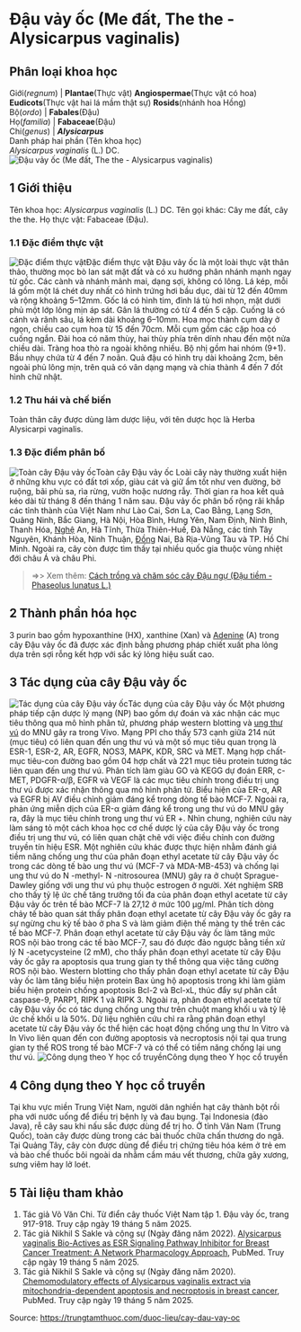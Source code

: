 # Đậu vảy ốc (Me đất, The the - Alysicarpus vaginalis)

Phân loại khoa học  
---  
Giới(_regnum_) |  **Plantae**(Thực vật) **Angiospermae**(Thực vật có hoa) **Eudicots**(Thực vật hai lá mầm thật sự) **Rosids**(nhánh hoa Hồng)  
Bộ(_ordo_) | **Fabales**(Đậu)  
Họ(_familia_) | **Fabaceae**(Đậu)  
Chi(_genus_) | **_Alysicarpus_**  
Danh pháp hai phần (Tên khoa học)  
_Alysicarpus vaginalis_ (L.) DC.  
![Đậu vảy ốc \(Me đất, The the - Alysicarpus vaginalis\)](https://trungtamthuoc.com/images/others/dau-vay-oc-2784.jpg)
##  1 Giới thiệu
Tên khoa học: _Alysicarpus vaginalis_ (L.) DC.
Tên gọi khác: Cây me đất, cây the the.
Họ thực vật: Fabaceae (Đậu).
### 1.1 Đặc điểm thực vật
![Đặc điểm thực vật](https://trungtamthuoc.com/images/item/dau-vay-oc-0.jpg)Đặc điểm thực vật
Đậu vảy ốc là một loài thực vật thân thảo, thường mọc bò lan sát mặt đất và có xu hướng phân nhánh mạnh ngay từ gốc. Các cành và nhánh mảnh mai, dạng sợi, không có lông. Lá kép, mỗi lá gồm một lá chét duy nhất có hình trứng hơi bầu dục, dài từ 12 đến 40mm và rộng khoảng 5–12mm. Gốc lá có hình tim, đỉnh lá tù hơi nhọn, mặt dưới phủ một lớp lông mịn áp sát. Gân lá thường có từ 4 đến 5 cặp. Cuống lá có cánh và rãnh sâu, lá kèm dài khoảng 6–10mm.
Hoa mọc thành cụm dày ở ngọn, chiều cao cụm hoa từ 15 đến 70cm. Mỗi cụm gồm các cặp hoa có cuống ngắn. Đài hoa có năm thùy, hai thùy phía trên dính nhau đến một nửa chiều dài. Tràng hoa thò ra ngoài không nhiều. Bộ nhị gồm hai nhóm (9+1). Bầu nhụy chứa từ 4 đến 7 noãn. Quả đậu có hình trụ dài khoảng 2cm, bên ngoài phủ lông mịn, trên quả có vân dạng mạng và chia thành 4 đến 7 đốt hình chữ nhật.
### 1.2 Thu hái và chế biến
Toàn thân cây được dùng làm dược liệu, với tên dược học là Herba Alysicarpi vaginalis.
### 1.3 Đặc điểm phân bố
![Toàn cây Đậu vảy ốc](https://trungtamthuoc.com/images/item/dau-vay-oc-1.jpg)Toàn cây Đậu vảy ốc
Loài cây này thường xuất hiện ở những khu vực có đất tơi xốp, giàu cát và giữ ẩm tốt như ven đường, bờ ruộng, bãi phù sa, rìa rừng, vườn hoặc nương rẫy. Thời gian ra hoa kết quả kéo dài từ tháng 8 đến tháng 1 năm sau.
Đậu vảy ốc phân bố rộng rãi khắp các tỉnh thành của Việt Nam như Lào Cai, Sơn La, Cao Bằng, Lạng Sơn, Quảng Ninh, Bắc Giang, Hà Nội, Hòa Bình, Hưng Yên, Nam Định, Ninh Bình, Thanh Hóa, [Nghệ](https://trungtamthuoc.com/duoc-lieu/nghe-21 "Nghệ") An, Hà Tĩnh, Thừa Thiên-Huế, Đà Nẵng, các tỉnh Tây Nguyên, Khánh Hòa, Ninh Thuận, [Đồng](https://trungtamthuoc.com/hoat-chat/dong "Đồng") Nai, Bà Rịa-Vũng Tàu và TP. Hồ Chí Minh. Ngoài ra, cây còn được tìm thấy tại nhiều quốc gia thuộc vùng nhiệt đới châu Á và châu Phi.
> =>> Xem thêm: [Cách trồng và chăm sóc cây Đậu ngự (Đậu tiềm - Phaseolus lunatus L.)](https://trungtamthuoc.com/duoc-lieu/dau-ngu)
##  2 Thành phần hóa học
3 purin bao gồm hypoxanthine (HX), xanthine (Xan) và [Adenine](https://trungtamthuoc.com/hoat-chat/adenine "Adenine") (A) trong cây Đậu vảy ốc đã được xác định bằng phương pháp chiết xuất pha lỏng dựa trên sợi rỗng kết hợp với sắc ký lỏng hiệu suất cao.
##  3 Tác dụng của cây Đậu vảy ốc
![Tác dụng của cây Đậu vảy ốc](https://trungtamthuoc.com/images/item/dau-vay-oc-2.jpg)Tác dụng của cây Đậu vảy ốc
Một phương pháp tiếp cận dược lý mạng (NP) bao gồm dự đoán và xác nhận các mục tiêu thông qua mô hình phân tử, phương pháp western blotting và [ung thư vú](https://trungtamthuoc.com/bai-viet/ung-thu-vu "ung thư vú") do MNU gây ra trong Vivo. Mạng PPI cho thấy 573 cạnh giữa 214 nút (mục tiêu) có liên quan đến ung thư vú và một số mục tiêu quan trọng là ESR-1, ESR-2, AR, EGFR, NOS3, MAPK, KDR, SRC và MET. Mạng hợp chất-mục tiêu-con đường bao gồm 04 hợp chất và 221 mục tiêu protein tương tác liên quan đến ung thư vú. Phân tích làm giàu GO và KEGG dự đoán ERR, c-MET, PDGFR-α/β, EGFR và VEGF là các mục tiêu chính trong điều trị ung thư vú được xác nhận thông qua mô hình phân tử. Biểu hiện của ER-α, AR và EGFR bị AV điều chỉnh giảm đáng kể trong dòng tế bào MCF-7. Ngoài ra, phản ứng miễn dịch của ER-α giảm đáng kể trong ung thư vú do MNU gây ra, đây là mục tiêu chính trong ung thư vú ER +. Nhìn chung, nghiên cứu này làm sáng tỏ một cách khoa học cơ chế dược lý của cây Đậu vảy ốc trong điều trị ung thư vú, có liên quan chặt chẽ với việc điều chỉnh con đường truyền tín hiệu ESR.
Một nghiên cứu khác được thực hiện nhằm đánh giá tiềm năng chống ung thư của phân đoạn ethyl acetate từ cây Đậu vảy ốc trong các dòng tế bào ung thư vú (MCF-7 và MDA-MB-453) và chống lại ung thư vú do N -methyl- N -nitrosourea (MNU) gây ra ở chuột Sprague-Dawley giống với ung thư vú phụ thuộc estrogen ở người. Xét nghiệm SRB cho thấy tỷ lệ ức chế tăng trưởng tối đa của phân đoạn ethyl acetate từ cây Đậu vảy ốc trên tế bào MCF-7 là 27,12 ở mức 100 µg/ml. Phân tích dòng chảy tế bào quan sát thấy phân đoạn ethyl acetate từ cây Đậu vảy ốc gây ra sự ngừng chu kỳ tế bào ở pha S và làm giảm điện thế màng ty thể trên các tế bào MCF-7. Phân đoạn ethyl acetate từ cây Đậu vảy ốc làm tăng mức ROS nội bào trong các tế bào MCF-7, sau đó được đảo ngược bằng tiền xử lý N -acetycysteine ​​(2 mM), cho thấy phân đoạn ethyl acetate từ cây Đậu vảy ốc gây ra apoptosis qua trung gian ty thể thông qua việc tăng cường ROS nội bào. Western blotting cho thấy phân đoạn ethyl acetate từ cây Đậu vảy ốc làm tăng biểu hiện protein Bax ủng hộ apoptosis trong khi làm giảm biểu hiện protein chống apoptosis Bcl-2 và Bcl-xL, thúc đẩy sự phân cắt caspase-9, PARP1, RIPK 1 và RIPK 3. Ngoài ra, phân đoạn ethyl acetate từ cây Đậu vảy ốc có tác dụng chống ung thư trên chuột mang khối u và tỷ lệ ức chế khối u là 50%. Dữ liệu nghiên cứu chỉ ra rằng phân đoạn ethyl acetate từ cây Đậu vảy ốc thể hiện các hoạt động chống ung thư In Vitro và In Vivo liên quan đến con đường apoptosis và necroptosis nội tại qua trung gian ty thể ROS trong tế bào MCF-7 và có thể có tiềm năng chống lại ung thư vú.
![Công dụng theo Y học cổ truyền](https://trungtamthuoc.com/images/item/dau-vay-oc-3.jpg)Công dụng theo Y học cổ truyền
##  4 Công dụng theo Y học cổ truyền
Tại khu vực miền Trung Việt Nam, người dân nghiền hạt cây thành bột rồi pha với nước uống để điều trị bệnh lỵ và đau bụng.
Tại Indonesia (đảo Java), rễ cây sau khi nấu sắc được dùng để trị ho.
Ở tỉnh Vân Nam (Trung Quốc), toàn cây được dùng trong các bài thuốc chữa chấn thương do ngã.
Tại Quảng Tây, cây còn được dùng để điều trị chứng tiêu hóa kém ở trẻ em và bào chế thuốc bôi ngoài da nhằm cầm máu vết thương, chữa gãy xương, sưng viêm hay lở loét.
##  5 Tài liệu tham khảo
  1. Tác giả Võ Văn Chi. Từ điển cây thuốc Việt Nam tập 1. Đậu vảy ốc, trang 917-918. Truy cập ngày 19 tháng 5 năm 2025.
  2. Tác giả Nikhil S Sakle và cộng sự (Ngày đăng năm 2022). [Alysicarpus vaginalis Bio-Actives as ESR Signaling Pathway Inhibitor for Breast Cancer Treatment: A Network Pharmacology Approach](https://pubmed.ncbi.nlm.nih.gov/34612094/), PubMed. Truy cập ngày 19 tháng 5 năm 2025.
  3. Tác giả Nikhil S Sakle và cộng sự (Ngày đăng năm 2020). [Chemomodulatory effects of Alysicarpus vaginalis extract via mitochondria-dependent apoptosis and necroptosis in breast cancer](https://pubmed.ncbi.nlm.nih.gov/31630563/), PubMed. Truy cập ngày 19 tháng 5 năm 2025.




Source: https://trungtamthuoc.com/duoc-lieu/cay-dau-vay-oc